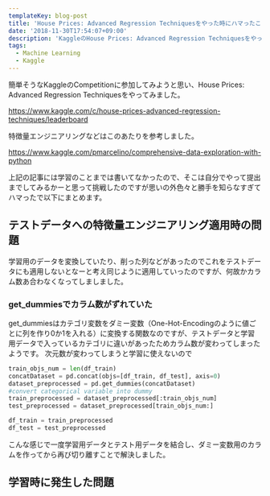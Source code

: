 ```yaml
---
templateKey: blog-post
title: 'House Prices: Advanced Regression Techniquesをやった時にハマったこと'
date: '2018-11-30T17:54:07+09:00'
description: 'KaggleのHouse Prices: Advanced Regression Techniquesをやった時にハマったことのメモです'
tags:
  - Machine Learning
  - Kaggle
---
```

簡単そうなKaggleのCompetitionに参加してみようと思い、House Prices: Advanced Regression Techniquesをやってみました。

<https://www.kaggle.com/c/house-prices-advanced-regression-techniques/leaderboard>

特徴量エンジニアリングなどはこのあたりを参考しました。

<https://www.kaggle.com/pmarcelino/comprehensive-data-exploration-with-python>

上記の記事には学習のことまでは書いてなかったので、そこは自分でやって提出までしてみるかーと思って挑戦したのですが思いの外色々と勝手を知らなすぎてハマったで以下にまとめます。



## テストデータへの特徴量エンジニアリング適用時の問題

学習用のデータを変換していたり、削った列などがあったのでこれをテストデータにも適用しないとなーと考え同じように適用していったのですが、何故かカラム数あ合わなくなってしましました。

### get_dummiesでカラム数がずれていた
get_dummiesはカテゴリ変数をダミー変数（One-Hot-Encodingのように値ごとに列を作り0か1を入れる）に変換する関数なのですが、テストデータと学習用データで入っているカテゴリに違いがあったためカラム数が変わってしまったようです。
次元数が変わってしまうと学習に使えないので
```python
train_objs_num = len(df_train) 
concatDataset = pd.concat(objs=[df_train, df_test], axis=0) 
dataset_preprocessed = pd.get_dummies(concatDataset) 
#convert categorical variable into dummy
train_preprocessed = dataset_preprocessed[:train_objs_num] 
test_preprocessed = dataset_preprocessed[train_objs_num:] 

df_train = train_preprocessed
df_test = test_preprocessed
```
こんな感じで一度学習用データとテスト用データを結合し、ダミー変数用のカラムを作ってから再び切り離すことで解決しました。

## 学習時に発生した問題
